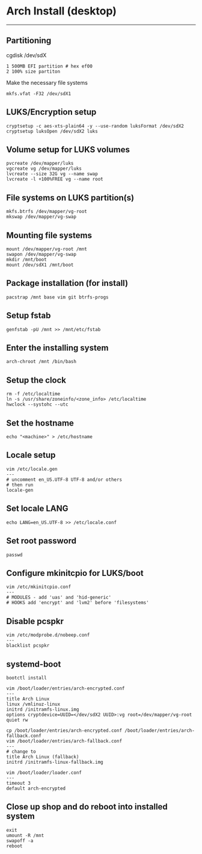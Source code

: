 # Arch Install (desktop)
---

## Partitioning
cgdisk /dev/sdX
```
1 500MB EFI partition # hex ef00
2 100% size partiton 
```

Make the necessary file systems
```
mkfs.vfat -F32 /dev/sdX1
```

## LUKS/Encryption setup 
```
cryptsetup -c aes-xts-plain64 -y --use-random luksFormat /dev/sdX2
cryptsetup luksOpen /dev/sdX2 luks
```

## Volume setup for LUKS volumes
```
pvcreate /dev/mapper/luks
vgcreate vg /dev/mapper/luks
lvcreate --size 32G vg --name swap
lvcreate -l +100%FREE vg --name root
```

## File systems on LUKS partition(s) 
```
mkfs.btrfs /dev/mapper/vg-root
mkswap /dev/mapper/vg-swap
```

## Mounting file systems
```
mount /dev/mapper/vg-root /mnt 
swapon /dev/mapper/vg-swap 
mkdir /mnt/boot
mount /dev/sdX1 /mnt/boot
```

## Package installation (for install)
```
pacstrap /mnt base vim git btrfs-progs
```

## Setup fstab
```
genfstab -pU /mnt >> /mnt/etc/fstab
```

## Enter the installing system
```
arch-chroot /mnt /bin/bash
```

## Setup the clock
```
rm -f /etc/localtime
ln -s /usr/share/zoneinfo/<zone_info> /etc/localtime
hwclock --systohc --utc
```

## Set the hostname 
```
echo "<machine>" > /etc/hostname
```

## Locale setup
```
vim /etc/locale.gen
---
# uncomment en_US.UTF-8 UTF-8 and/or others
# then run
locale-gen
```

## Set locale LANG
```
echo LANG=en_US.UTF-8 >> /etc/locale.conf
```

## Set root password
```
passwd
```

## Configure mkinitcpio for LUKS/boot
```
vim /etc/mkinitcpio.conf
---
# MODULES - add 'uas' and 'hid-generic'
# HOOKS add 'encrypt' and 'lvm2' before 'filesystems'
```

## Disable pcspkr

```
vim /etc/modprobe.d/nobeep.conf
---
blacklist pcspkr
```

## systemd-boot
```
bootctl install
```

```
vim /boot/loader/entries/arch-encrypted.conf
---
title Arch Linux
linux /vmlinuz-linux
initrd /initramfs-linux.img
options cryptdevice=UUID=</dev/sdX2 UUID>:vg root=/dev/mapper/vg-root quiet rw 
```

```
cp /boot/loader/entries/arch-encrypted.conf /boot/loader/entries/arch-fallback.conf
vim /boot/loader/entries/arch-fallback.conf
---
# change to
title Arch Linux (fallback)
initrd /initramfs-linux-fallback.img
```

```
vim /boot/loader/loader.conf
---
timeout 3
default arch-encrypted
```

## Close up shop and do reboot into installed system
```
exit
umount -R /mnt
swapoff -a
reboot
```

